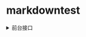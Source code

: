 # markdowntest

<details>
  <summary>前台接口</summary>
  
  **所有前台接口的`headers`中`Cookie(SMM_auth_token)`和`X-API-KEY`表示登录token  
`SMM_auth_token`为pc端使用  
`X-API-KEY`为移动端或小程序使用**

<details>
<summary>行业</summary>
  

    * [查询所有启用的行业列表](#industry.enable.list)
    
</details>

</details>
